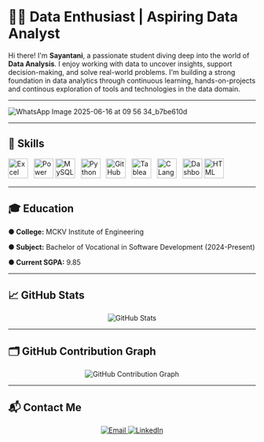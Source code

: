 # 👩‍💻 Data Enthusiast | Aspiring Data Analyst

Hi there! I'm **Sayantani**, a passionate student diving deep into the world of **Data Analysis**. I enjoy working with data to uncover insights, support decision-making, and solve real-world problems. I'm building a strong foundation in data analytics through continuous learning, hands-on-projects and continous exploration of tools and technologies in the data domain. 

---
![WhatsApp Image 2025-06-16 at 09 56 34_b7be610d](https://github.com/user-attachments/assets/df8e20d6-de41-433e-a860-8b1d0ec1c29e)


---
## 🚀 Skills

<p align="left">
  <!-- Excel -->
  <img src="https://img.icons8.com/color/48/microsoft-excel-2019--v1.png" alt="Excel" width="40" height="40"/>
  &nbsp;

  <!-- Power BI -->
  <img src="https://img.icons8.com/color/48/power-bi.png" alt="Power BI" width="40" height="40"/>
  
  <!-- MySQL -->
  <img src="https://cdn.jsdelivr.net/gh/devicons/devicon/icons/mysql/mysql-original.svg" alt="MySQL" width="40" height="40"/>
  &nbsp;
  
  <!-- Python -->
  <img src="https://cdn.jsdelivr.net/gh/devicons/devicon/icons/python/python-original.svg" alt="Python" width="40" height="40"/>
  &nbsp;
  
  <!-- GitHub -->
  <img src="https://cdn.jsdelivr.net/gh/devicons/devicon/icons/github/github-original.svg" alt="GitHub" width="40" height="40"/>
  &nbsp;
  <!-- Tableau -->
  <img src="https://img.icons8.com/color/48/tableau-software.png" alt="Tableau" width="40" height="40"/>
  &nbsp;
  
 <!-- C Language -->
  <img src="https://cdn.jsdelivr.net/gh/devicons/devicon/icons/c/c-original.svg" alt="C Language" width="40" height="40"/>
  &nbsp;
  
  
  <!-- Dashboard -->
  <img src="https://img.icons8.com/ios-filled/50/000000/combo-chart.png" alt="Dashboard" width="40" height="40"/>

  
<!--Html-->
  <img src="https://cdn.jsdelivr.net/gh/devicons/devicon/icons/html5/html5-original.svg" alt="HTML" width="40" height="40"/>
</p>

---
## 🎓 Education

**● College:** MCKV Institute of Engineering

**● Subject:** Bachelor of Vocational in Software Development (2024-Present)

**● Current SGPA:** 9.85

---
## 📈 GitHub Stats

<p align="center">
  <img src="https://github-readme-stats.vercel.app/api?username=Sayantanidalui&show_icons=true&theme=dark" alt="GitHub Stats" />

</p>

---
## 🗂 GitHub Contribution Graph

<p align="center">
  <img src="https://github-readme-activity-graph.vercel.app/graph?username=Sayantanidalui&theme=github-dark" alt="GitHub Contribution Graph"/>
</p>

---
## 📬 Contact Me

<p align="center">
  <a href="mailto:sayantanidalui97@gmail.com">
    <img src="https://img.shields.io/badge/Email-D14836?style=for-the-badge&logo=gmail&logoColor=white" alt="Email"/>
  </a>
  
  <a href="https://www.linkedin.com/in/sayantani-sayu-dalui-/" target="_blank">
    <img src="https://img.shields.io/badge/LinkedIn-0077B5?style=for-the-badge&logo=linkedin&logoColor=white" alt="LinkedIn"/>
  </a>
</p>

